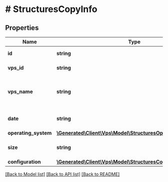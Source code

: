 # # StructuresCopyInfo

## Properties

Name | Type | Description | Notes
------------ | ------------- | ------------- | -------------
**id** | **string** | Идентификатор копии | [optional]
**vps_id** | **string** | Идентификатор VPS (uuid) | [optional]
**vps_name** | **string** | Имя VPS, с которого создавалась резервная копия | [optional]
**date** | **string** | Дата создания копии в RFC3339 | [optional]
**operating_system** | [**\Generated\Client\Vps\Model\StructuresOperatingSystem**](StructuresOperatingSystem.md) |  | [optional]
**size** | **string** | Общий размер резервной копии в байтах | [optional]
**configuration** | [**\Generated\Client\Vps\Model\StructuresCopyInfoConfiguration**](StructuresCopyInfoConfiguration.md) |  | [optional]

[[Back to Model list]](../../README.md#models) [[Back to API list]](../../README.md#endpoints) [[Back to README]](../../README.md)
